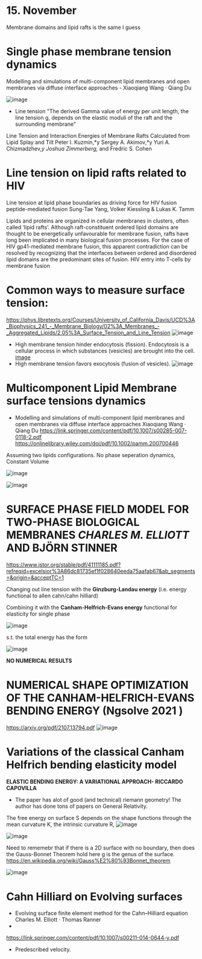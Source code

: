 # 15. November
 Membrane domains and lipid rafts is the same I guess

# Single phase membrane tension dynamics
Modelling and simulations of multi-component lipid
membranes and open membranes via diffuse interface
approaches - Xiaoqiang Wang · Qiang Du

![image](https://user-images.githubusercontent.com/43385748/201888168-883442e7-eeff-496a-9499-d23396a00a90.png)

- Line tension 
"The derived Gamma value of energy per unit length, the line tension g, depends on the elastic moduli of the raft and the surrounding membrane"

Line Tension and Interaction Energies of Membrane Rafts Calculated
from Lipid Splay and Tilt
Peter I. Kuzmin,*y Sergey A. Akimov,*y Yuri A. Chizmadzhev,*y Joshua Zimmerberg,* and Fredric S. Cohen 


# Line tension on lipid rafts related to HIV
Line tension at lipid phase boundaries as driving force for HIV fusion peptide-mediated fusion
Sung-Tae Yang, Volker Kiessling & Lukas K. Tamm

Lipids and proteins are organized in cellular membranes in clusters, often called ‘lipid rafts’. Although raft-constituent ordered lipid domains are thought to be energetically unfavourable for membrane fusion, rafts have long been implicated in many biological fusion processes. For the case of HIV gp41-mediated membrane fusion, this apparent contradiction can be resolved by recognizing that the interfaces between ordered and disordered lipid domains are the predominant sites of fusion. HIV entry into T-cells by membrane fusion

# Common ways to measure surface tension:
https://phys.libretexts.org/Courses/University_of_California_Davis/UCD%3A_Biophysics_241_-_Membrane_Biology/02%3A_Membranes_-_Aggregated_Lipids/2.05%3A_Surface_Tension_and_Line_Tension
![image](https://user-images.githubusercontent.com/43385748/201903583-02e3a111-0a7a-41a7-913d-bdae702ceb57.png)

- High membrane tension hinder endocytosis (fission).  Endocytosis is a cellular process in which substances (vesicles) are brought into the cell. 
[image](https://user-images.githubusercontent.com/43385748/201903791-7d6a0f7a-bb7d-4cbf-8acb-dea39d63752b.png)
 - High membrane tension favors exocytosis (fusion of vesicles). 
![image](https://user-images.githubusercontent.com/43385748/201904434-e16ebf2c-438c-4830-a626-1106b230c6f5.png)

# Multicomponent Lipid Membrane surface tensions dynamics 
 - Modelling and simulations of multi-component lipid
membranes and open membranes via diffuse interface
approaches Xiaoqiang Wang · Qiang Du
https://link.springer.com/content/pdf/10.1007/s00285-007-0118-2.pdf
https://onlinelibrary.wiley.com/doi/pdf/10.1002/pamm.200700446

Assuming two lipids configurations. No phase seperation dynamics, Constant Volume

![image](https://user-images.githubusercontent.com/43385748/201911486-d60ab4af-8d51-482b-b6c7-639722c1c9f3.png)

![image](https://user-images.githubusercontent.com/43385748/201911434-26078266-5c9b-49ee-9250-13fe4822bf80.png)

  
 # SURFACE PHASE FIELD MODEL FOR TWO-PHASE BIOLOGICAL MEMBRANES *CHARLES M. ELLIOTT* AND BJÖRN STINNER

https://www.jstor.org/stable/pdf/41111185.pdf?refreqid=excelsior%3A86dc81735ef1f028640eeda75aafab67&ab_segments=&origin=&acceptTC=1


Changing out line tension with the **Ginzburg-Landau energy** (i.e. energy functional to allen cahn/cahn hilliard)

Combining it with the  **Canham-Helfrich-Evans energy** functional for elasticity for single phase

![image](https://user-images.githubusercontent.com/43385748/201918890-147828f7-a162-4842-a6b3-f684c1804775.png)

s.t. the total energy has the form

![image](https://user-images.githubusercontent.com/43385748/201919039-b73cefeb-af31-4dbd-89a6-c4a8c5cf681e.png)

**NO NUMERICAL RESULTS**


# NUMERICAL SHAPE OPTIMIZATION OF THE CANHAM-HELFRICH-EVANS BENDING ENERGY (Ngsolve 2021 )

https://arxiv.org/pdf/2107.13794.pdf
![image](https://user-images.githubusercontent.com/43385748/201913830-cc5c5ccd-df9e-4b64-ab21-8e3918893888.png)



# Variations of the classical Canham Helfrich bending elasticity model
 **ELASTIC BENDING ENERGY: A VARIATIONAL APPROACH- RICCARDO CAPOVILLA**
 -  The paper has alot of good (and technical) riemann geometry! The author has done tons of papers on General Relativity.
 
The free energy on surface S depends on the shape
functions through the mean curvature K, the intrinsic curvature R, 
![image](https://user-images.githubusercontent.com/43385748/202016337-86282136-9ec1-4a48-8ab1-2a784e6226c5.png)



![image](https://user-images.githubusercontent.com/43385748/202015786-ee4bcd8f-cd5d-4d15-a380-f557dfa495fc.png)

Need to rememebr that if there is a 2D surface with no boundary, then does the Gauss-Bonnet Theorem hold here g is the genus of the surface.  https://en.wikipedia.org/wiki/Gauss%E2%80%93Bonnet_theorem

![image](https://user-images.githubusercontent.com/43385748/202015995-5741b161-22e2-44d2-b017-0781fb42af1c.png)





# Cahn Hilliard on Evolving surfaces
- Evolving surface finite element method for the Cahn–Hilliard equation Charles M. Elliott · Thomas Ranner
- 
https://link.springer.com/content/pdf/10.1007/s00211-014-0644-y.pdf

- Predescribed velocity. 
